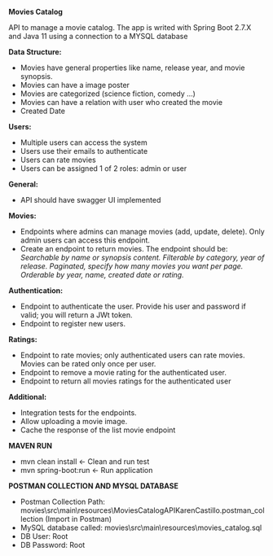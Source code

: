 **Movies Catalog**

API to manage a movie catalog. 
The app is writed with Spring Boot 2.7.X and Java 11 using a connection to a MYSQL database  

**Data Structure:** 
- Movies have general properties like name, release year, and movie synopsis. 
- Movies can have a image poster
- Movies are categorized (science fiction, comedy ...)
- Movies can have a relation with user who created the movie
- Created Date 

**Users:** 
- Multiple users can access the system
- Users use their emails to authenticate
- Users can rate movies
- Users can be assigned 1 of 2 roles: admin or user

**General:**
- API should have swagger UI implemented

**Movies:**
- Endpoints where admins can manage movies (add, update, delete). Only admin users can access this endpoint.
- Create an endpoint to return movies. The endpoint should be:
*Searchable by name or synopsis content.*
*Filterable by category, year of release.*
*Paginated, specify how many movies you want per page.*
*Orderable by year, name, created date or rating.*

**Authentication:**
- Endpoint to authenticate the user. Provide his user and password if valid; you will return a JWt token.
- Endpoint to register new users.

**Ratings:**
- Endpoint to rate movies; only authenticated users can rate movies. Movies can be rated only once per user.
- Endpoint to remove a movie rating for the authenticated user.
- Endpoint to return all movies ratings for the authenticated user

**Additional:**
- Integration tests for the endpoints.
- Allow uploading a movie image.
- Cache the response of the list movie endpoint

**MAVEN RUN**  
- mvn clean install    <- Clean and run test
- mvn spring-boot:run  <- Run application

**POSTMAN COLLECTION AND MYSQL DATABASE**
- Postman Collection Path: movies\src\main\resources\MoviesCatalogAPIKarenCastillo.postman_collection (Import in Postman)
- MySQL database called: movies\src\main\resources\movies_catalog.sql
- DB User: Root
- DB Password: Root

